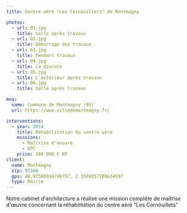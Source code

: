 ```yaml
---
title: Centre aéré "Les Cornouillers" de Montmagny

photos:
  - url: 01.jpg
    title: Salle après travaux
  - url: 02.jpg
    title: Démarrage des travaux
  - url: 03.jpg
    title: Pendant travaux
  - url: 04.jpg
    title: Ca discute
  - url: 05.jpg
    title: L'extérieur après travaux
  - url: 06.jpg
    title: Salle après travaux

moa:
  name: Commune de Montmagny (95)
  url: https://www.villedemontmagny.fr/

interventions:
  - year: 2014
    title: Réhabilitation du centre aéré
    missions:
      - Maîtrise d'oeuvre
      - OPC
    price: 304 000 € HT
client:
  name: Montmagny
  zip: 95360
  gps: 48.97588934746757, 2.3509357786634597
  type: Mairie
---
```


Notre cabinet d'architecture a réalisé une mission complète de maîtrise d'œuvre
concernant la réhabilitation du centre aéré "Les Cornouillets"
